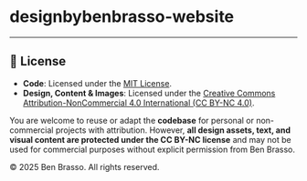 # designbybenbrasso-website

---

## 📝 License

- **Code**: Licensed under the [MIT License](./LICENSE).
- **Design, Content & Images**: Licensed under the [Creative Commons Attribution-NonCommercial 4.0 International (CC BY-NC 4.0)](https://creativecommons.org/licenses/by-nc/4.0/).

You are welcome to reuse or adapt the **codebase** for personal or non-commercial projects with attribution. However, **all design assets, text, and visual content are protected under the CC BY-NC license** and may not be used for commercial purposes without explicit permission from Ben Brasso.

© 2025 Ben Brasso. All rights reserved.
